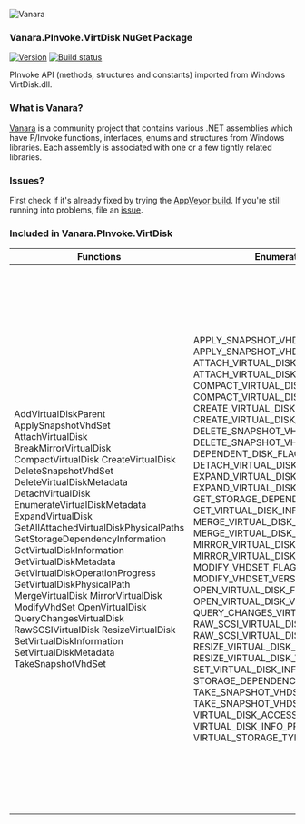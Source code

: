 ﻿![Vanara](https://raw.githubusercontent.com/dahall/Vanara/master/docs/icons/VanaraHeading.png)
### **Vanara.PInvoke.VirtDisk NuGet Package**
[![Version](https://img.shields.io/nuget/v/Vanara.PInvoke.VirtDisk?label=NuGet&style=flat-square)](https://github.com/dahall/Vanara/releases)
[![Build status](https://img.shields.io/appveyor/build/dahall/vanara?label=AppVeyor%20build&style=flat-square)](https://ci.appveyor.com/project/dahall/vanara)

PInvoke API (methods, structures and constants) imported from Windows VirtDisk.dll.

### **What is Vanara?**

[Vanara](https://github.com/dahall/Vanara) is a community project that contains various .NET assemblies which have P/Invoke functions, interfaces, enums and structures from Windows libraries. Each assembly is associated with one or a few tightly related libraries.

### **Issues?**

First check if it's already fixed by trying the [AppVeyor build](https://ci.appveyor.com/nuget/vanara-prerelease).
If you're still running into problems, file an [issue](https://github.com/dahall/Vanara/issues).

### **Included in Vanara.PInvoke.VirtDisk**

Functions | Enumerations | Structures
--- | --- | ---
AddVirtualDiskParent ApplySnapshotVhdSet AttachVirtualDisk BreakMirrorVirtualDisk CompactVirtualDisk CreateVirtualDisk DeleteSnapshotVhdSet DeleteVirtualDiskMetadata DetachVirtualDisk EnumerateVirtualDiskMetadata ExpandVirtualDisk GetAllAttachedVirtualDiskPhysicalPaths GetStorageDependencyInformation GetVirtualDiskInformation GetVirtualDiskMetadata GetVirtualDiskOperationProgress GetVirtualDiskPhysicalPath MergeVirtualDisk MirrorVirtualDisk ModifyVhdSet OpenVirtualDisk QueryChangesVirtualDisk RawSCSIVirtualDisk ResizeVirtualDisk SetVirtualDiskInformation SetVirtualDiskMetadata TakeSnapshotVhdSet                        | APPLY_SNAPSHOT_VHDSET_FLAG APPLY_SNAPSHOT_VHDSET_VERSION ATTACH_VIRTUAL_DISK_FLAG ATTACH_VIRTUAL_DISK_VERSION COMPACT_VIRTUAL_DISK_FLAG COMPACT_VIRTUAL_DISK_VERSION CREATE_VIRTUAL_DISK_FLAG CREATE_VIRTUAL_DISK_VERSION DELETE_SNAPSHOT_VHDSET_FLAG DELETE_SNAPSHOT_VHDSET_VERSION DEPENDENT_DISK_FLAG DETACH_VIRTUAL_DISK_FLAG EXPAND_VIRTUAL_DISK_FLAG EXPAND_VIRTUAL_DISK_VERSION GET_STORAGE_DEPENDENCY_FLAG GET_VIRTUAL_DISK_INFO_VERSION MERGE_VIRTUAL_DISK_FLAG MERGE_VIRTUAL_DISK_VERSION MIRROR_VIRTUAL_DISK_FLAG MIRROR_VIRTUAL_DISK_VERSION MODIFY_VHDSET_FLAG MODIFY_VHDSET_VERSION OPEN_VIRTUAL_DISK_FLAG OPEN_VIRTUAL_DISK_VERSION QUERY_CHANGES_VIRTUAL_DISK_FLAG RAW_SCSI_VIRTUAL_DISK_FLAG RAW_SCSI_VIRTUAL_DISK_VERSION RESIZE_VIRTUAL_DISK_FLAG RESIZE_VIRTUAL_DISK_VERSION SET_VIRTUAL_DISK_INFO_VERSION STORAGE_DEPENDENCY_INFO_VERSION TAKE_SNAPSHOT_VHDSET_FLAG TAKE_SNAPSHOT_VHDSET_VERSION VIRTUAL_DISK_ACCESS_MASK VIRTUAL_DISK_INFO_PROVIDER_SUBTYPE VIRTUAL_STORAGE_TYPE_DEVICE_TYPE               | APPLY_SNAPSHOT_VHDSET_PARAMETERS ATTACH_VIRTUAL_DISK_PARAMETERS COMPACT_VIRTUAL_DISK_PARAMETERS CREATE_VIRTUAL_DISK_PARAMETERS DELETE_SNAPSHOT_VHDSET_PARAMETERS EXPAND_VIRTUAL_DISK_PARAMETERS GET_VIRTUAL_DISK_INFO MERGE_VIRTUAL_DISK_PARAMETERS MIRROR_VIRTUAL_DISK_PARAMETERS MODIFY_VHDSET_PARAMETERS QUERY_CHANGES_VIRTUAL_DISK_RANGE RAW_SCSI_VIRTUAL_DISK_PARAMETERS RAW_SCSI_VIRTUAL_DISK_RESPONSE RESIZE_VIRTUAL_DISK_PARAMETERS SET_VIRTUAL_DISK_INFO STORAGE_DEPENDENCY_INFO STORAGE_DEPENDENCY_INFO_TYPE_1 STORAGE_DEPENDENCY_INFO_TYPE_2 TAKE_SNAPSHOT_VHDSET_PARAMETERS VIRTUAL_DISK_PROGRESS VIRTUAL_STORAGE_TYPE OPEN_VIRTUAL_DISK_PARAMETERS VIRTUAL_DISK_HANDLE APPLY_SNAPSHOT_VHDSET_PARAMETERS_Version1 ATTACH_VIRTUAL_DISK_PARAMETERS_Version1 COMPACT_VIRTUAL_DISK_PARAMETERS_Version1 CREATE_VIRTUAL_DISK_PARAMETERS_Version1 CREATE_VIRTUAL_DISK_PARAMETERS_Version2 CREATE_VIRTUAL_DISK_PARAMETERS_Version3 DELETE_SNAPSHOT_VHDSET_PARAMETERS_Version1 EXPAND_VIRTUAL_DISK_PARAMETERS_Version1 GET_VIRTUAL_DISK_INFO_ChangeTrackingState GET_VIRTUAL_DISK_INFO_ParentLocation GET_VIRTUAL_DISK_INFO_PhysicalDisk GET_VIRTUAL_DISK_INFO_Size MERGE_VIRTUAL_DISK_PARAMETERS_V1 MERGE_VIRTUAL_DISK_PARAMETERS_V2 MIRROR_VIRTUAL_DISK_PARAMETERS_Version1 MODIFY_VHDSET_PARAMETERS_Version1 MODIFY_VHDSET_PARAMETERS_Version1_SnapshotPath RAW_SCSI_VIRTUAL_DISK_PARAMETERS_Version1 RAW_SCSI_VIRTUAL_DISK_RESPONSE_Version1 RESIZE_VIRTUAL_DISK_PARAMETERS_Version1 SET_VIRTUAL_DISK_INFO_ParentLocator SET_VIRTUAL_DISK_INFO_ParentPathWithDepthInfo TAKE_SNAPSHOT_VHDSET_PARAMETERS_Version1 OPEN_VIRTUAL_DISK_PARAMETERS_Version1 OPEN_VIRTUAL_DISK_PARAMETERS_Version2 OPEN_VIRTUAL_DISK_PARAMETERS_Version3 

